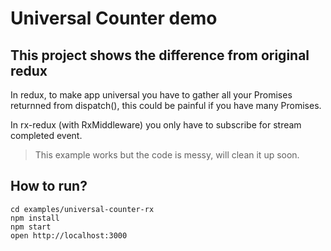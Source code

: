 Universal Counter demo
======================

## This project shows the difference from original redux
In redux, to make app universal you have to gather all your Promises returnned from dispatch(), this could be painful if you have many Promises.

In rx-redux (with RxMiddleware) you only have to subscribe for stream completed event.

> This example works but the code is messy, will clean it up soon.

## How to run?
```
cd examples/universal-counter-rx
npm install
npm start
open http://localhost:3000
```
